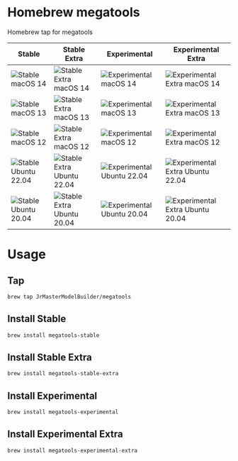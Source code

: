 # Homebrew megatools

Homebrew tap for megatools

| Stable                                                                                                                         | Stable Extra                                                                                                                                 | Experimental                                                                                                                               | Experimental Extra                                                                                                                                       |
|--------------------------------------------------------------------------------------------------------------------------------|----------------------------------------------------------------------------------------------------------------------------------------------|--------------------------------------------------------------------------------------------------------------------------------------------|----------------------------------------------------------------------------------------------------------------------------------------------------------|
| ![Stable macOS 14](https://github.com/JrMasterModelBuilder/homebrew-megatools/workflows/Stable%20macOS%2014/badge.svg)         | ![Stable Extra macOS 14](https://github.com/JrMasterModelBuilder/homebrew-megatools/workflows/Stable%20Extra%20macOS%2014/badge.svg)         | ![Experimental macOS 14](https://github.com/JrMasterModelBuilder/homebrew-megatools/workflows/Experimental%20macOS%2014/badge.svg)         | ![Experimental Extra macOS 14](https://github.com/JrMasterModelBuilder/homebrew-megatools/workflows/Experimental%20Extra%20macOS%2014/badge.svg)         |
| ![Stable macOS 13](https://github.com/JrMasterModelBuilder/homebrew-megatools/workflows/Stable%20macOS%2013/badge.svg)         | ![Stable Extra macOS 13](https://github.com/JrMasterModelBuilder/homebrew-megatools/workflows/Stable%20Extra%20macOS%2013/badge.svg)         | ![Experimental macOS 13](https://github.com/JrMasterModelBuilder/homebrew-megatools/workflows/Experimental%20macOS%2013/badge.svg)         | ![Experimental Extra macOS 13](https://github.com/JrMasterModelBuilder/homebrew-megatools/workflows/Experimental%20Extra%20macOS%2013/badge.svg)         |
| ![Stable macOS 12](https://github.com/JrMasterModelBuilder/homebrew-megatools/workflows/Stable%20macOS%2012/badge.svg)         | ![Stable Extra macOS 12](https://github.com/JrMasterModelBuilder/homebrew-megatools/workflows/Stable%20Extra%20macOS%2012/badge.svg)         | ![Experimental macOS 12](https://github.com/JrMasterModelBuilder/homebrew-megatools/workflows/Experimental%20macOS%2012/badge.svg)         | ![Experimental Extra macOS 12](https://github.com/JrMasterModelBuilder/homebrew-megatools/workflows/Experimental%20Extra%20macOS%2012/badge.svg)         |
| ![Stable Ubuntu 22.04](https://github.com/JrMasterModelBuilder/homebrew-megatools/workflows/Stable%20Ubuntu%2022.04/badge.svg) | ![Stable Extra Ubuntu 22.04](https://github.com/JrMasterModelBuilder/homebrew-megatools/workflows/Stable%20Extra%20Ubuntu%2022.04/badge.svg) | ![Experimental Ubuntu 22.04](https://github.com/JrMasterModelBuilder/homebrew-megatools/workflows/Experimental%20Ubuntu%2022.04/badge.svg) | ![Experimental Extra Ubuntu 22.04](https://github.com/JrMasterModelBuilder/homebrew-megatools/workflows/Experimental%20Extra%20Ubuntu%2022.04/badge.svg) |
| ![Stable Ubuntu 20.04](https://github.com/JrMasterModelBuilder/homebrew-megatools/workflows/Stable%20Ubuntu%2020.04/badge.svg) | ![Stable Extra Ubuntu 20.04](https://github.com/JrMasterModelBuilder/homebrew-megatools/workflows/Stable%20Extra%20Ubuntu%2020.04/badge.svg) | ![Experimental Ubuntu 20.04](https://github.com/JrMasterModelBuilder/homebrew-megatools/workflows/Experimental%20Ubuntu%2020.04/badge.svg) | ![Experimental Extra Ubuntu 20.04](https://github.com/JrMasterModelBuilder/homebrew-megatools/workflows/Experimental%20Extra%20Ubuntu%2020.04/badge.svg) |


# Usage

## Tap

```sh
brew tap JrMasterModelBuilder/megatools
```

## Install Stable

```sh
brew install megatools-stable
```

## Install Stable Extra

```sh
brew install megatools-stable-extra
```

## Install Experimental

```sh
brew install megatools-experimental
```

## Install Experimental Extra

```sh
brew install megatools-experimental-extra
```
